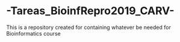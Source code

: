 # -Tareas_BioinfRepro2019_CARV-
This is a repository created for containing whatever be needed for Bioinformatics course 
